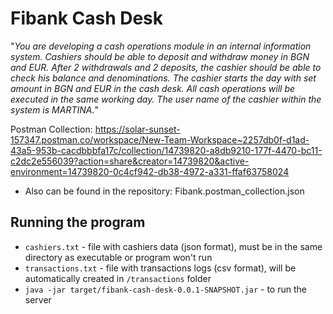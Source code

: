 # Fibank Cash Desk

"*You are developing a cash operations module in an internal information system. Cashiers should be able to deposit
and withdraw money in BGN and EUR. After 2 withdrawals and 2 deposits, the cashier should be able to check
his balance and denominations. The cashier starts the day with set amount in BGN and EUR in the cash desk. All
cash operations will be executed in the same working day. The user name of the cashier within the system is
MARTINA.*"

Postman Collection: https://solar-sunset-157347.postman.co/workspace/New-Team-Workspace~2257db0f-d1ad-43a5-953b-cacdbbbfa17c/collection/14739820-a8db9210-177f-4470-bc11-c2dc2e556039?action=share&creator=14739820&active-environment=14739820-0c4cf942-db38-4972-a331-ffaf63758024
* Also can be found in the repository: Fibank.postman_collection.json

## Running the program
* `cashiers.txt` - file with cashiers data (json format), must be in the same directory as executable or program won't run
* `transactions.txt` - file with transactions logs (csv format), will be automatically created in `/transactions` folder
* `java -jar target/fibank-cash-desk-0.0.1-SNAPSHOT.jar` - to run the server